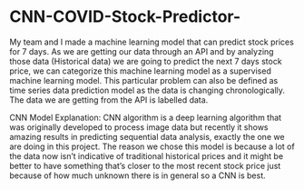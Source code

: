 # CNN-COVID-Stock-Predictor-
My team and I made a machine learning model that can predict stock prices for 7 days. As we are getting our data through an API and by analyzing those data (Historical data) we are going to predict the next 7 days stock price, we can categorize this machine learning model as a supervised machine learning model. This particular problem can also be defined as time series data prediction model as the data is changing chronologically. The data we are getting from the API is labelled data. 

CNN Model Explanation: 
CNN algorithm is a deep learning algorithm that was originally developed to process image data but recently it shows amazing results in predicting sequential data analysis, exactly the one we are doing in this project.  The reason we chose this model is because a lot of the data now isn’t indicative of traditional historical prices and it might be better to have something that’s closer to the most recent stock price just because of how much unknown there is in general so a CNN is best.


